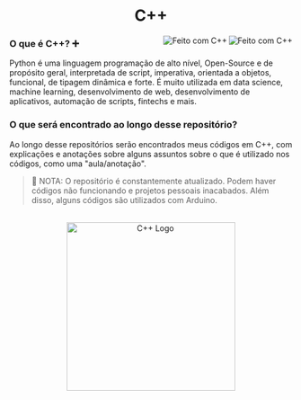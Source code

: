 <h1 align="center"> C++ </h1>

<img align="right" alt="Feito com C++" src="https://img.shields.io/badge/Feito_com-C%2B%2B-00589c?style=for-the-badge&logo=c%2B%2B&logoColor=%23649ad2"/>
<img align="right" alt="Feito com C++" src="https://img.shields.io/badge/Feito_com-Arduino-00878f?style=for-the-badge&logo=Arduino"/>

<h3> O que é C++? ➕ </h3> 
<p> Python é uma linguagem programação de alto nível, Open-Source e de propósito geral, interpretada de script, imperativa, orientada a objetos, funcional, de tipagem dinâmica e forte. É muito utilizada em data science, machine learning, desenvolvimento de web, desenvolvimento de aplicativos, automação de scripts, fintechs e mais. </p>

<h3> O que será encontrado ao longo desse repositório? </h3>
<p> Ao longo desse repositórios serão encontrados meus códigos em C++, com explicações e anotações sobre alguns assuntos sobre o que é utilizado nos códigos, como uma "aula/anotação". </p>

>🛑 NOTA: O repositório é constantemente atualizado. Podem haver códigos não funcionando e projetos pessoais inacabados. Além disso, alguns códigos são utilizados com Arduino.
<div align="center">

<br>

<img height="300em" alt="C++ Logo" src="https://upload.wikimedia.org/wikipedia/commons/thumb/1/18/ISO_C%2B%2B_Logo.svg/1822px-ISO_C%2B%2B_Logo.svg.png"/>
</div>
